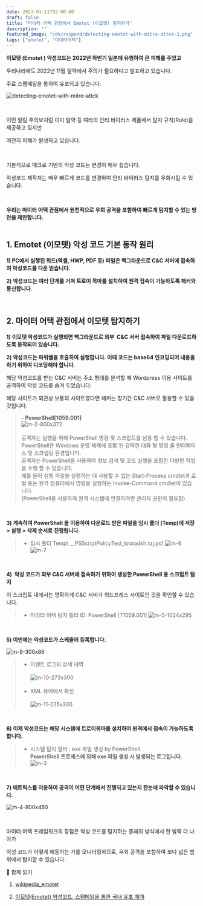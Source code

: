 ```yaml
---
date: 2023-01-11T02:00:00
draft: false
title: "마이터 어택 관점에서 Emotet (이모텟) 탐지하기"
description: ""
featured_image: "cdn/respond/detecting-emotet-with-mitre-attck-1.png"
tags: ["emotet", "마이터어택"]
---
```


**이모텟 (Emotet ) 악성코드는 2022년 하반기 일본에 유행하여 큰 피해를 주었고**

우리나라에도 2022년 11월 알약에서 주의가 필요하다고 발표하고 있습니다.

주로 스팸메일을 통하여 유포되고 있습니다.
<!--more-->
![detecting-emotet-with-mitre-attck](https://blog.plura.io/cdn/respond/detecting-emotet-with-mitre-attck-1.png)

<br>

이런 알림 주의보처럼 이미 알약 등 여타의 안티 바이러스 제품에서 탐지 규칙(Rule)을 제공하고 있지만

여전히 피해가 발생하고 있습니다.

<br>

기본적으로 매크로 기반의 악성 코드는 변경이 매우 쉽습니다.

악성코드 제작자는 매우 빠르게 코드를 변경하여 안티 바이러스 탐지를 우회시킬 수 있습니다.

<br>

**우리는 마이터 어택 관점에서 원천적으로 우회 공격을 포함하여 빠르게 탐지할 수 있는 방안을 제안합니다.**
<br>
<br>

## 1. Emotet (이모텟) 악성 코드 기본 동작 원리

**1) PC에서 실행된 워드(엑셀, HWP, PDF 등) 파일은 백그라운드로 C&C 서버에 접속하여 악성코드를 다운 받습니다.**

**2) 악성코드는 여러 단계를 거쳐 트로이 목마를 설치하여 원격 접속이 가능하도록 해커와 통신합니다.**

<br>

## 2. 마이터 어택 관점에서 이모텟 탐지하기

**1) 이모텟 악성코드가 실행되면 백그라운드로 외부  C&C 서버 접속하여 파일 다운로드하도록 동작되어 있습니다.**
<br>

**2) 악성코드는 파워쉘을 호출하여 실행합니다. 이때 코드는 base64 인코딩되어 내용을 하기 위하여 디코딩해야 합니다.**

해당 악성코드를 받는 C&C 서버는 주소 형태를 분석할 때 Wordpress 이용 사이트를 공격하여 악성 코드를 숨겨 두었습니다.

해당 사이트가 외관상 보통의 사이트였다면 해커는 장기간 C&C 서버로 활용할 수 있을 것입니다.

> **- PowerShell[1059.001]** <br>
![m-2-800x372](https://github.com/user-attachments/assets/bf898135-6d43-4288-b0e5-4ebfe7995f40)<br><br>
> 공격자는 실행을 위해 PowerShell 명령 및 스크립트를 남용 할 수 있습니다.<br>
> PowerShell은 Windows 운영 체제에 포함 된 강력한 대화 형 명령 줄 인터페이스 및 스크립팅 환경입니다.<br>
> 공격자는 PowerShell을 사용하여 정보 검색 및 코드 실행을 포함한 다양한 작업을 수행 할 수 있습니다.<br>
> 예를 들어 실행 파일을 실행하는 데 사용할 수 있는 Start-Process cmdlet과 로컬 또는 원격 컴퓨터에서 명령을 실행하는 Invoke-Command cmdlet이 있습니다.<br>
> (PowerShell을 사용하여 원격 시스템에 연결하려면 관리자 권한이 필요함)
<br>

**3) 계속하여 PowerShell 을 이용하여 다운로드 받은 파일을 임시 폴더 (Temp)에 저장 > 실행 > 삭제 순서로 진행됩니다.**

> - 임시 폴더 Temp\ __PSScriptPolicyTest_krutadkh.taj.ps1
![m-6](https://github.com/user-attachments/assets/9644c444-42b0-4853-b9b6-b6dfbcce83d8)
![m-7](https://github.com/user-attachments/assets/6b163ed0-3015-4502-9a29-4762398b14da)

<br>

**4)  악성 코드가 외부 C&C 서버에 접속하기 위하여 생성한 PowerShell 용 스크립트 탐지**

이 스크립트 내에서는 명확하게 C&C 서버가 워드프레스 사이트인 것을 확인할 수 있습니다.

> - 마이터 어택 탐지 필터 ID: PowerShell [T1059.001]
![m-5-1024x295](https://github.com/user-attachments/assets/4324b75e-3366-4838-8d1a-aaff3a81c0d0)

<br>

**5) 이번에는 악성코드가 스케줄러 등록합니다.**

![m-9-300x86](https://github.com/user-attachments/assets/1ef730eb-89ea-4982-9803-b8d67fba420b)<br>

> - 이벤트 로그의 상세 내역<br><br>
![m-10-273x300](https://github.com/user-attachments/assets/453004ac-dd54-4a6a-a316-c389770fb370)<br><br>
> - XML 뷰어에서 확인<br><br>
![m-11-225x300](https://github.com/user-attachments/assets/899ec693-cb58-4743-bc32-5b37356c99a4)

<br>

**6) 이제 악성코드는 해당 시스템에 트로이목마를 설치하여 원격에서 접속이 가능하도록 합니다.**<br>
> - 시스템 탐지 필터 : exe 파일 생성 by PowerShell <br>
> **PowerShell 프로세스에 의해 exe 파일 생성 시 발생되는 로그입니다.**
![m-3](https://github.com/user-attachments/assets/0b9e940d-b66a-4370-a362-e2bd40283e34)

<br>

**7) 매트릭스를 이용하여 공격이 어떤 단계에서 진행되고 있는지 한눈에 파악할 수 있습니다.**

![m-4-800x450](https://github.com/user-attachments/assets/6e9624b2-869e-484c-b0af-d17bafdb84e5)

<br>

마이터 어택 프레임워크의 장점은 악성 코드를 탐지하는 종래의 방식에서 한 발짝 더 나아가

악성 코드가 어떻게 해동하는 가를 모니터링하므로, 우회 공격을 포함하여 보다 넓은 범위에서 탐지할 수 있습니다.

📖 함께 읽기

1. [wikipedia_emotet](https://en.wikipedia.org/wiki/Emotet)

2. [이모텟(Emotet) 악성코드, 스팸메일을 통한 국내 유포 재개](https://blog.alyac.co.kr/4971)



